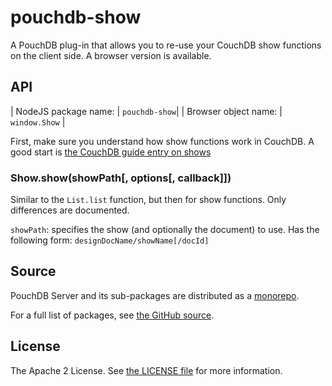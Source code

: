 pouchdb-show
============

A PouchDB plug-in that allows you to re-use your CouchDB show functions
on the client side. A browser version is available.

API
---

| NodeJS package name: | `pouchdb-show`|
| Browser object name: | `window.Show` |

First, make sure you understand how show functions work in CouchDB. A
good start is [the CouchDB guide entry on shows](http://guide.couchdb.org/draft/formats.html)

### Show.show(showPath[, options[, callback]])

Similar to the `List.list` function, but then for show
functions. Only differences are documented.

`showPath`: specifies the show (and optionally the document) to use.
Has the following form: `designDocName/showName[/docId]`

Source
------

PouchDB Server and its sub-packages are distributed as a [monorepo](https://github.com/babel/babel/blob/master/doc/design/monorepo.md).

For a full list of packages, see [the GitHub source](https://github.com/pouchdb/pouchdb-server/tree/master/packages/node_modules).

License
-------

The Apache 2 License. See [the LICENSE file](https://github.com/pouchdb/pouchdb-server/blob/master/LICENSE) for more information.
